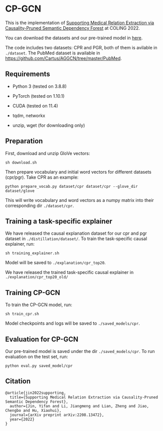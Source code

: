# CP-GCN

This is the implementation of [Supporting Medical Relation Extraction via Causality-Pruned Semantic
Dependency Forest](https://arxiv.org/abs/2208.13472) at COLING 2022.

You can download the datasets and our pre-trained model in [here](https://drive.google.com/drive/folders/1m3wlxXcMLBIbYJ9foZfC8uA_dAMKoTPW?usp=sharing).

The code includes two datasets: CPR and PGR, both of them is avilable in `./dataset`. The PubMed dataset is available in https://github.com/Cartus/AGGCN/tree/master/PubMed.

## Requirements


- Python 3 (tested on 3.8.8)

- PyTorch (tested on 1.10.1)

- CUDA (tested on 11.4)

- tqdm, networkx

- unzip, wget (for downloading only)


## Preparation

First, download and unzip GloVe vectors:

```
sh download.sh
```

Then prepare vocabulary and initial word vectors for different datasets (cpr/pgr). Take CPR as an example:

```
python prepare_vocab.py dataset/cpr dataset/cpr --glove_dir dataset/glove
```

  

This will write vocabulary and word vectors as a numpy matrix into their corresponding dir `./dataset/cpr`.

## Training a task-specific explainer


We have released the causal explanation dataset for our cpr and pgr dataset in `./distillation/dataset/`. To train the task-specific causal explainer, run:
```
sh training_explainer.sh
```
Model will be saved to `./explanation/cpr_top20`.

We have released the trained task-specific causal explainer in `./explanation/cpr_top20_old/`


## Training CP-GCN

To train the CP-GCN model, run:

```
sh train_cpr.sh
```

Model checkpoints and logs will be saved to `./saved_models/cpr`. 

## Evaluation for CP-GCN

Our pre-trained model is saved under the dir `./saved_models/cpr`. To run evaluation on the test set, run:

```
python eval.py saved_model/cpr
```

  
## Citation

```
@article{jin2022supporting,
  title={Supporting Medical Relation Extraction via Causality-Pruned Semantic Dependency Forest},
  author={Jin, Yifan and Li, Jiangmeng and Lian, Zheng and Jiao, Chengbo and Hu, Xiaohui},
  journal={arXiv preprint arXiv:2208.13472},
  year={2022}
}
```


